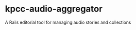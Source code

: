 kpcc-audio-aggregator
=====================

A Rails editorial tool for managing audio stories and collections
